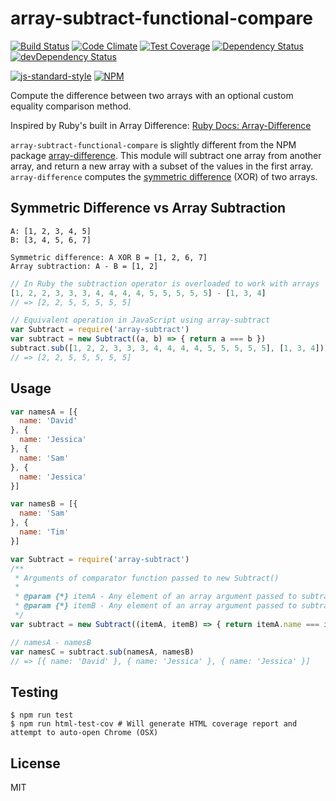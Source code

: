 array-subtract-functional-compare
=================================

[![Build Status](https://travis-ci.org/cflynn07/array-subtract-functional-compare.svg)](https://travis-ci.org/cflynn07/array-subtract-functional-compare)
[![Code Climate](https://codeclimate.com/github/cflynn07/array-subtract-functional-compare/badges/gpa.svg)](https://codeclimate.com/github/cflynn07/array-subtract-functional-compare)
[![Test Coverage](https://codeclimate.com/github/cflynn07/array-subtract-functional-compare/badges/coverage.svg)](https://codeclimate.com/github/cflynn07/array-subtract-functional-compare)
[![Dependency Status](https://david-dm.org/cflynn07/array-subtract-functional-compare.svg)](https://david-dm.org/cflynn07/array-subtract-functional-compare)
[![devDependency Status](https://david-dm.org/cflynn07/array-subtract-functional-compare/dev-status.svg)](https://david-dm.org/cflynn07/array-subtract-functional-compare#info=devDependencies)

[![js-standard-style](https://cdn.rawgit.com/feross/standard/master/badge.svg)](https://github.com/feross/standard)
[![NPM](https://nodei.co/npm/array-subtract.png?compact=true)](https://nodei.co/npm/array-subtract/)  

Compute the difference between two arrays with an optional custom equality comparison method.

Inspired by Ruby's built in Array Difference: [Ruby Docs: Array-Difference][0]

`array-subtract-functional-compare` is slightly different from the NPM package
[array-difference][1]. This module will subtract one array from another array, and return a new
array with a subset of the values in the first array. `array-difference` computes the
[symmetric difference][2] (XOR) of two arrays.

Symmetric Difference vs Array Subtraction
-----------------------------------------
```
A: [1, 2, 3, 4, 5]
B: [3, 4, 5, 6, 7]

Symmetric difference: A XOR B = [1, 2, 6, 7]
Array subtraction: A - B = [1, 2]
```

```js
// In Ruby the subtraction operator is overloaded to work with arrays
[1, 2, 2, 3, 3, 3, 4, 4, 4, 4, 5, 5, 5, 5, 5] - [1, 3, 4]
// => [2, 2, 5, 5, 5, 5, 5]

// Equivalent operation in JavaScript using array-subtract
var Subtract = require('array-subtract')
var subtract = new Subtract((a, b) => { return a === b })
subtract.sub([1, 2, 2, 3, 3, 3, 4, 4, 4, 4, 5, 5, 5, 5, 5], [1, 3, 4])
// => [2, 2, 5, 5, 5, 5, 5]
```

Usage
-----
```js
var namesA = [{
  name: 'David'
}, {
  name: 'Jessica'
}, {
  name: 'Sam'
}, {
  name: 'Jessica'
}]

var namesB = [{
  name: 'Sam'
}, {
  name: 'Tim'
}]

var Subtract = require('array-subtract')
/**
 * Arguments of comparator function passed to new Subtract()
 *
 * @param {*} itemA - Any element of an array argument passed to subtract.sub
 * @param {*} itemB - Any element of an array argument passed to subtract.sub
 */
var subtract = new Subtract((itemA, itemB) => { return itemA.name === itemB.name })

// namesA - namesB
var namesC = subtract.sub(namesA, namesB)
// => [{ name: 'David' }, { name: 'Jessica' }, { name: 'Jessica' }]
```

Testing
-------
```
$ npm run test
$ npm run html-test-cov # Will generate HTML coverage report and attempt to auto-open Chrome (OSX)
```

License
-------
MIT

[0]: http://ruby-doc.org/core-2.3.0/Array.html#2D-method
[1]: https://www.npmjs.com/package/array-difference
[2]: https://en.wikipedia.org/wiki/Symmetric_difference

